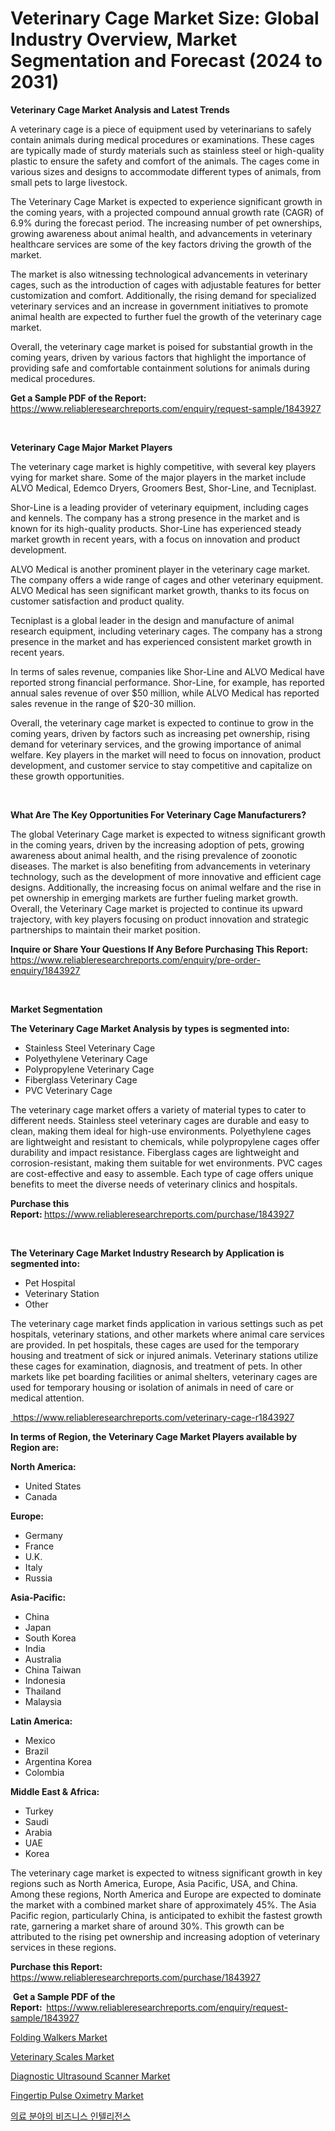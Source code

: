 <p><h1>Veterinary Cage Market Size: Global Industry Overview, Market Segmentation and Forecast (2024 to 2031)</h1></p><p><strong>Veterinary Cage Market Analysis and Latest Trends</strong></p>
<p><p>A veterinary cage is a piece of equipment used by veterinarians to safely contain animals during medical procedures or examinations. These cages are typically made of sturdy materials such as stainless steel or high-quality plastic to ensure the safety and comfort of the animals. The cages come in various sizes and designs to accommodate different types of animals, from small pets to large livestock.</p><p>The Veterinary Cage Market is expected to experience significant growth in the coming years, with a projected compound annual growth rate (CAGR) of 6.9% during the forecast period. The increasing number of pet ownerships, growing awareness about animal health, and advancements in veterinary healthcare services are some of the key factors driving the growth of the market.</p><p>The market is also witnessing technological advancements in veterinary cages, such as the introduction of cages with adjustable features for better customization and comfort. Additionally, the rising demand for specialized veterinary services and an increase in government initiatives to promote animal health are expected to further fuel the growth of the veterinary cage market.</p><p>Overall, the veterinary cage market is poised for substantial growth in the coming years, driven by various factors that highlight the importance of providing safe and comfortable containment solutions for animals during medical procedures.</p></p>
<p><strong>Get a Sample PDF of the Report:&nbsp;</strong> <a href="https://www.reliableresearchreports.com/enquiry/request-sample/1843927">https://www.reliableresearchreports.com/enquiry/request-sample/1843927</a></p>
<p>&nbsp;</p>
<p><strong>Veterinary Cage Major Market Players</strong></p>
<p><p>The veterinary cage market is highly competitive, with several key players vying for market share. Some of the major players in the market include ALVO Medical, Edemco Dryers, Groomers Best, Shor-Line, and Tecniplast.</p><p>Shor-Line is a leading provider of veterinary equipment, including cages and kennels. The company has a strong presence in the market and is known for its high-quality products. Shor-Line has experienced steady market growth in recent years, with a focus on innovation and product development.</p><p>ALVO Medical is another prominent player in the veterinary cage market. The company offers a wide range of cages and other veterinary equipment. ALVO Medical has seen significant market growth, thanks to its focus on customer satisfaction and product quality.</p><p>Tecniplast is a global leader in the design and manufacture of animal research equipment, including veterinary cages. The company has a strong presence in the market and has experienced consistent market growth in recent years.</p><p>In terms of sales revenue, companies like Shor-Line and ALVO Medical have reported strong financial performance. Shor-Line, for example, has reported annual sales revenue of over $50 million, while ALVO Medical has reported sales revenue in the range of $20-30 million.</p><p>Overall, the veterinary cage market is expected to continue to grow in the coming years, driven by factors such as increasing pet ownership, rising demand for veterinary services, and the growing importance of animal welfare. Key players in the market will need to focus on innovation, product development, and customer service to stay competitive and capitalize on these growth opportunities.</p></p>
<p>&nbsp;</p>
<p><strong>What Are The Key Opportunities For Veterinary Cage Manufacturers?</strong></p>
<p><p>The global Veterinary Cage market is expected to witness significant growth in the coming years, driven by the increasing adoption of pets, growing awareness about animal health, and the rising prevalence of zoonotic diseases. The market is also benefiting from advancements in veterinary technology, such as the development of more innovative and efficient cage designs. Additionally, the increasing focus on animal welfare and the rise in pet ownership in emerging markets are further fueling market growth. Overall, the Veterinary Cage market is projected to continue its upward trajectory, with key players focusing on product innovation and strategic partnerships to maintain their market position.</p></p>
<p><strong>Inquire or Share Your Questions If Any Before Purchasing This Report:</strong> <a href="https://www.reliableresearchreports.com/enquiry/pre-order-enquiry/1843927">https://www.reliableresearchreports.com/enquiry/pre-order-enquiry/1843927</a></p>
<p>&nbsp;</p>
<p><strong>Market Segmentation</strong></p>
<p><strong>The Veterinary Cage Market Analysis by types is segmented into:</strong></p>
<p><ul><li>Stainless Steel Veterinary Cage</li><li>Polyethylene Veterinary Cage</li><li>Polypropylene Veterinary Cage</li><li>Fiberglass Veterinary Cage</li><li>PVC Veterinary Cage</li></ul></p>
<p><p>The veterinary cage market offers a variety of material types to cater to different needs. Stainless steel veterinary cages are durable and easy to clean, making them ideal for high-use environments. Polyethylene cages are lightweight and resistant to chemicals, while polypropylene cages offer durability and impact resistance. Fiberglass cages are lightweight and corrosion-resistant, making them suitable for wet environments. PVC cages are cost-effective and easy to assemble. Each type of cage offers unique benefits to meet the diverse needs of veterinary clinics and hospitals.</p></p>
<p><strong>Purchase this Report:&nbsp;</strong><a href="https://www.reliableresearchreports.com/purchase/1843927">https://www.reliableresearchreports.com/purchase/1843927</a></p>
<p>&nbsp;</p>
<p><strong>The Veterinary Cage Market Industry Research by Application is segmented into:</strong></p>
<p><ul><li>Pet Hospital</li><li>Veterinary Station</li><li>Other</li></ul></p>
<p><p>The veterinary cage market finds application in various settings such as pet hospitals, veterinary stations, and other markets where animal care services are provided. In pet hospitals, these cages are used for the temporary housing and treatment of sick or injured animals. Veterinary stations utilize these cages for examination, diagnosis, and treatment of pets. In other markets like pet boarding facilities or animal shelters, veterinary cages are used for temporary housing or isolation of animals in need of care or medical attention.</p></p>
<p><a href="https://www.reliableresearchreports.com/veterinary-cage-r1843927">&nbsp;https://www.reliableresearchreports.com/veterinary-cage-r1843927</a></p>
<p><strong>In terms of Region, the Veterinary Cage Market Players available by Region are:</strong></p>
<p>
    <p> <strong> North America: </strong>
        <ul>
            <li>United States</li>
            <li>Canada</li>
        </ul>
        </p> 
    <p> <strong> Europe: </strong>
        <ul>
            <li>Germany</li>
            <li>France</li>
            <li>U.K.</li>
            <li>Italy</li>
            <li>Russia</li>
        </ul>
        </p> 
    <p> <strong> Asia-Pacific: </strong>
        <ul>
            <li>China</li>
            <li>Japan</li>
            <li>South Korea</li>
            <li>India</li>
            <li>Australia</li>
            <li>China Taiwan</li>
            <li>Indonesia</li>
            <li>Thailand</li>
            <li>Malaysia</li>
        </ul>
        </p> 
    <p> <strong> Latin America: </strong>
        <ul>
            <li>Mexico</li>
            <li>Brazil</li>
            <li>Argentina Korea</li>
            <li>Colombia</li>
        </ul>
        </p> 
    <p> <strong> Middle East & Africa: </strong>
        <ul>
            <li>Turkey</li>
            <li>Saudi</li>
            <li>Arabia</li>
            <li>UAE</li>
            <li>Korea</li>
        </ul>
    </p>
    </p>
<p><p>The veterinary cage market is expected to witness significant growth in key regions such as North America, Europe, Asia Pacific, USA, and China. Among these regions, North America and Europe are expected to dominate the market with a combined market share of approximately 45%. The Asia Pacific region, particularly China, is anticipated to exhibit the fastest growth rate, garnering a market share of around 30%. This growth can be attributed to the rising pet ownership and increasing adoption of veterinary services in these regions.</p></p>
<p><strong>Purchase this Report: </strong><a href="https://www.reliableresearchreports.com/purchase/1843927">https://www.reliableresearchreports.com/purchase/1843927</a></p>
<p>&nbsp;<strong>Get a Sample PDF of the Report:&nbsp;&nbsp;</strong><a href="https://www.reliableresearchreports.com/enquiry/request-sample/1843927">https://www.reliableresearchreports.com/enquiry/request-sample/1843927</a></p>
<p><strong></strong></p>
<p><p><a href="https://github.com/joannesouthgate/Market-Research-Report-List-4/blob/main/folding-walkers-market.md">Folding Walkers Market</a></p><p><a href="https://github.com/wwwkeltoum/Market-Research-Report-List-4/blob/main/veterinary-scales-market.md">Veterinary Scales Market</a></p><p><a href="https://github.com/nicholepatriciadoylenwnrjr0/Market-Research-Report-List-3/blob/main/diagnostic-ultrasound-scanner-market.md">Diagnostic Ultrasound Scanner Market</a></p><p><a href="https://github.com/gamblestampleyjenny50m5sl6/Market-Research-Report-List-3/blob/main/fingertip-pulse-oximetry-market.md">Fingertip Pulse Oximetry Market</a></p><p><a href="https://github.com/konokaryan/Market-Research-Report-List-2/blob/main/686814374943.md">의료 분야의 비즈니스 인텔리전스</a></p></p>